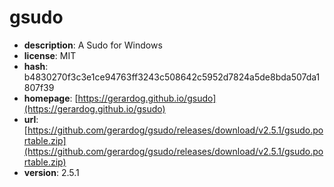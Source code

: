 # gsudo

- **description**: A Sudo for Windows
- **license**: MIT
- **hash**: b4830270f3c3e1ce94763ff3243c508642c5952d7824a5de8bda507da1807f39
- **homepage**: [https://gerardog.github.io/gsudo](https://gerardog.github.io/gsudo)
- **url**: [https://github.com/gerardog/gsudo/releases/download/v2.5.1/gsudo.portable.zip](https://github.com/gerardog/gsudo/releases/download/v2.5.1/gsudo.portable.zip)
- **version**: 2.5.1

